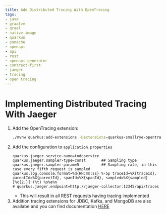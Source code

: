 ```yaml
---
title: Add Distributed Tracing With OpenTracing
tags:
- java
- graalvm
- graal
- native-image
- quarkus
- panache
- openapi
- api
- rest
- openapi-generator
- contract-first
- jaeger
- tracing
- open tracing
---
```


# Implementing Distributed Tracing With Jaeger

1. Add the OpenTracing extension:
    ```bash
    ./mvnw quarkus:add-extensions -Dextensions=quarkus-smallrye-opentracing
    ```
1. Add the configuration to `application.properties`
    ```
    quarkus.jaeger.service-name=todoservice
    quarkus.jaeger.sampler-type=const       ## Sampling type
    quarkus.jaeger.sampler-param=5          ## Sampling rate, in this case every fifth request is sampled
    quarkus.log.console.format=%d{HH:mm:ss} %-5p traceId=%X{traceId}, parentId=%X{parentId}, spanId=%X{spanId}, sampled=%X{sampled} [%c{2.}] (%t) %s%e%n
    # quarkus.jaeger.endpoint=http://jaeger-collector:12345/api/traces
    ```
    * This will result in all REST requests having tracing implemented
1. Addition tracing extensions for JDBC, Kafka, and MongoDB are also availabe and you can find documentation [HERE](https://quarkus.io/guides/opentracing)
